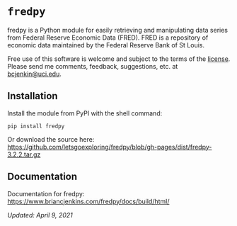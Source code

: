 # ``fredpy``

fredpy is a Python module for easily retrieving and manipulating data series from Federal Reserve Economic Data (FRED). FRED is a repository of economic data maintained by the Federal Reserve Bank of St Louis.

Free use of this software is welcome and subject to the terms of the [license](https://github.com/letsgoexploring/fredpy/blob/gh-pages/LICENSE). Please send me comments, feedback, suggestions, etc. at [bcjenkin@uci.edu](mailto:bcjenkin@uci.edu).

## Installation
Install the module from PyPI with the shell command:

```pip install fredpy```

Or download the source here: https://github.com/letsgoexploring/fredpy/blob/gh-pages/dist/fredpy-3.2.2.tar.gz

## Documentation
Documentation for fredpy: https://www.briancjenkins.com/fredpy/docs/build/html/

_Updated: April 9, 2021_
